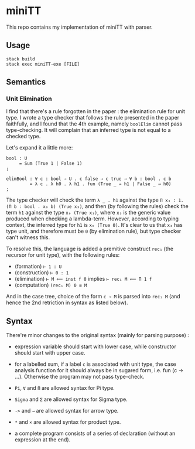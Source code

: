 # miniTT

This repo contains my implementation of miniTT with parser.

## Usage
```
stack build
stack exec miniTT-exe [FILE]
```

## Semantics

### Unit Elimination
I find that there's a rule forgotten in the paper : the elimination rule for unit type. I wrote a type checker that follows the rule presented in the paper faithfully, and I found that the 4th example, namely `boolElim` cannot pass type-checking. It will complain that an inferred type is not equal to a checked type.

Let's expand it a little more:
```
bool : U 
     = Sum (True 1 | False 1)
;

elimBool : ∀ c : bool → U . c false → c true → ∀ b : bool . c b
         = λ c . λ h0 . λ h1 . fun (True _ → h1 | False _ → h0)
; 
```
The type checker will check the term `λ _ . h1` against the type `Π x₃ : 1. (Π b : bool . x₀ b) (True x₃)`, and then (by following the rules) check the term `h1` against the type `x₀ (True x₃)`, where `x₃` is the generic value produced when checking a lambda-term. However, according to typing context, the inferred type for `h1` is `x₀ (True 0)`. It's clear to us that `x₃` has type unit, and therefore must be `0` (by elimination rule), but type checker can't witness this.

To resolve this, the language is added a premitive construct `rec₁` (the recursor for unit type), with the following rules:
* (formation) `⊢ 1 : U`
* (construction) `⊢ 0 : 1`
* (elimination) `⊢ M ⟸ inst f 0` implies `⊢ rec₁ M ⟸ Π 1 f`
* (computation) `(rec₁ M) 0 ≡ M`

And in the case tree, choice of the form `c → M` is parsed into `rec₁ M` (and hence the 2nd retriction in syntax as listed below).

## Syntax
There're minor changes to the original syntax (mainly for parsing purpose) :

* expression variable should start with lower case, while constructor should start with upper case.

* for a labelled sum, if a label `c` is associated with unit type, the case analysis function for it should always be in sugared form, i.e. fun (c → ...). Otherwise the program may not pass type-check.

* `Pi`, `∀` and `Π` are allowed syntax for Pi type.

* `Sigma` and `Σ` are allowed syntax for Sigma type.

* `->` and `→` are allowed syntax for arrow type.

* `*` and `×` are allowed syntax for product type.

* a complete program consists of a series of declaration (without an expression at the end).